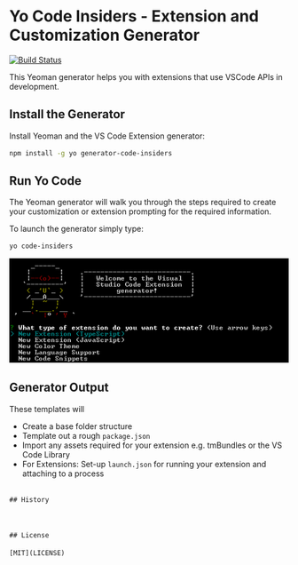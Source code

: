 # Yo Code Insiders - Extension and Customization Generator

[![Build Status](https://dev.azure.com/ms/vscode-generator-code/_apis/build/status/Microsoft.vscode-generator-code-insiders)](https://dev.azure.com/ms/vscode-generator-code-insiders/_build/latest?definitionId=17)

This Yeoman generator helps you with extensions that use VSCode APIs in development.

## Install the Generator

Install Yeoman and the VS Code Extension generator:

```bash
npm install -g yo generator-code-insiders
```

## Run Yo Code
The Yeoman generator will walk you through the steps required to create your customization or extension prompting for the required information.

To launch the generator simply type:

```bash
yo code-insiders
```

![The command generator](yocode.png)

## Generator Output

These templates will
* Create a base folder structure
* Template out a rough `package.json`
* Import any assets required for your extension e.g. tmBundles or the VS Code Library
* For Extensions: Set-up `launch.json` for running your extension and attaching to a process

```

## History



## License

[MIT](LICENSE)
